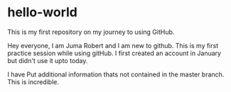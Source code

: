 # hello-world
This is my first repository on my journey to using GitHub.

Hey everyone,
I am Juma Robert and I am new to github. This is my first practice session while using gitHub. I first created an account in January but didn't use it upto today.

I have Put additional information thats not contained in the master branch. This is incredible.
